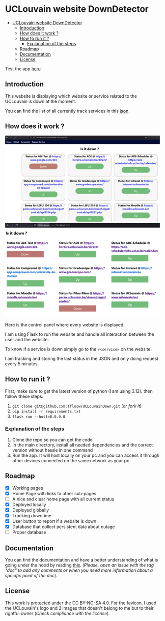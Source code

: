 # UCLouvain website DownDetector

- [UCLouvain website DownDetector](#uclouvain-website-downdetector)
  - [Introduction](#introduction)
  - [How does it work ?](#how-does-it-work-)
  - [How to run it ?](#how-to-run-it-)
    - [Explanation of the steps](#explanation-of-the-steps)
  - [Roadmap](#roadmap)
  - [Documentation](#documentation)
  - [License](#license)

Test the app [here](https://uclouvaindown-ed3979a045e6.herokuapp.com/)

## Introduction

This website is displaying which website or service related to the UCLouvain is down at the moment.

You can find the list of all currently track services in this [json](services.json).

## How does it work ?

![Homepage](doc/img/image.png)![Alt text](image.png)

Here is the control panel where every website is displayed.

I am using Flask to run the website and handle all interaction between the user and the website.

To know if a service is down simply go to the `/<service>` on the website.

I am tracking and storing the last status in the JSON and only doing request every 5 minutes.

## How to run it ?

First, make sure to get the latest version of python (I am using 3.12). then follow these steps:

1. `git clone git@github.com:Tfloow/UCLouvainDown.git` (*or fork it*)
2. `pip install -r requirements.txt`
3. `flask run --host=0.0.0.0`

### Explanation of the steps

1. Clone the repo so you can get the code
2. In the main directory, install all needed dependencies and the correct version without hassle in one command
3. Run the app. It will host locally on your pc and you can access it through other devices connected on the same network as your pc

## Roadmap

- [x] Working pages
- [x] Home Page with links to other sub-pages
- [ ] A nice and clear home page with all current status
- [x] Deployed locally
- [x] Deployed globally 
- [x] Tracking downtime 
- [x] User button to report if a website is down
- [x] Database that collect persistent data about outage
- [ ] Proper database

## Documentation

You can find the documentation and have a better understanding of what is going under the hood by reading [this](doc/doc.md). (*Please, open an issue with the tag "doc" to add any comments or when you need more information about a specific point of the doc*).

## License

This work is protected under the [CC BY-NC-SA 4.0](https://creativecommons.org/licenses/by-nc-sa/4.0/). For the favicon, I used the UCLouvain's logo and 2 images that doesn't belong to me but to their rightful owner (*Check compliance with the license*).
